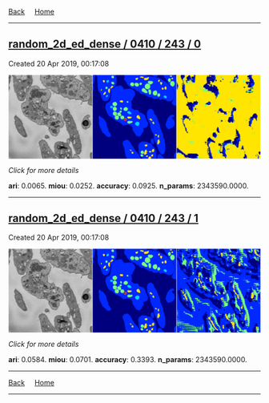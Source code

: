 
[Back](..)&nbsp;&nbsp;&nbsp;&nbsp;&nbsp;[Home](https://leapmanlab.github.io/snapshots)

---

<div class="summary"><a href="0"><h2>random_2d_ed_dense / 0410 / 243 / 0</h2></a><p>Created 20 Apr 2019, 00:17:08
</p><a href="0"><img src="0/media/summary.png" align="center"></a><p>
<i>Click for more details</i>
</p></div>

**ari**: 0.0065. **miou**: 0.0252. **accuracy**: 0.0925. **n_params**: 2343590.0000. 

---

<div class="summary"><a href="1"><h2>random_2d_ed_dense / 0410 / 243 / 1</h2></a><p>Created 20 Apr 2019, 00:17:08
</p><a href="1"><img src="1/media/summary.png" align="center"></a><p>
<i>Click for more details</i>
</p></div>

**ari**: 0.0584. **miou**: 0.0701. **accuracy**: 0.3393. **n_params**: 2343590.0000. 

---

[Back](..)&nbsp;&nbsp;&nbsp;&nbsp;&nbsp;[Home](https://leapmanlab.github.io/snapshots)

---